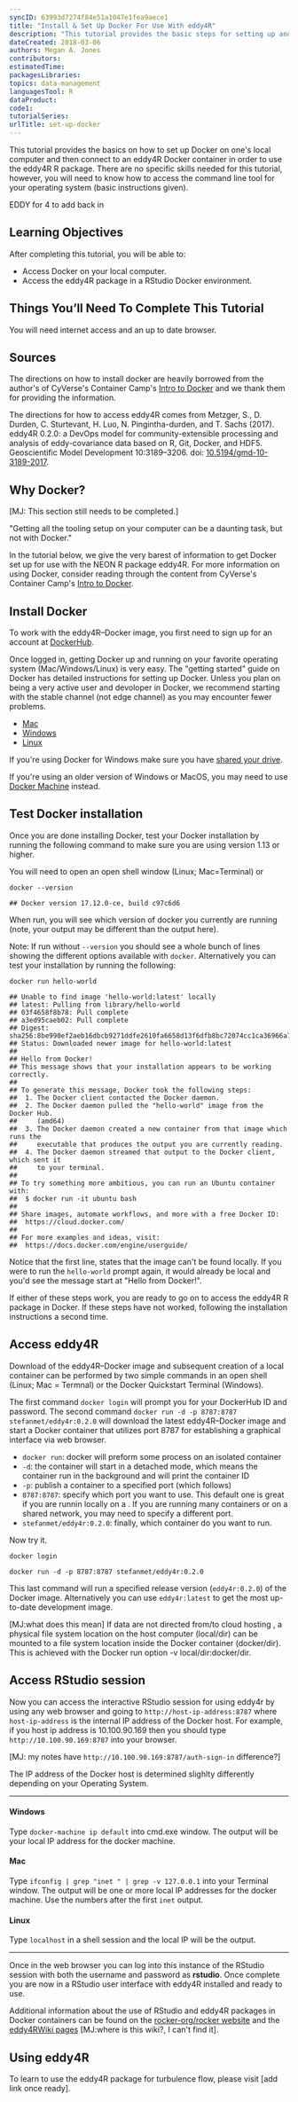 ```yaml
---
syncID: 63993d7274f84e51a1047e1fea9aece1
title: "Install & Set Up Docker For Use With eddy4R"
description: "This tutorial provides the basic steps for setting up and using Docker to work with the eddy4R R package in a Docker container."
dateCreated: 2018-03-06
authors: Megan A. Jones
contributors: 
estimatedTime: 
packagesLibraries: 
topics: data-management
languagesTool: R
dataProduct: 
code1: 
tutorialSeries: 
urlTitle: set-up-docker
---
```


This tutorial provides the basics on how to set up Docker on one's local computer
and then connect to an eddy4R Docker container in order to use the eddy4R R package. 
There are no specific skills needed for this tutorial, however, you will need to
know how to access the command line tool for your operating system 
(basic instructions given). 

EDDY for 4 to add back in 


<div id="ds-objectives" markdown="1">

## Learning Objectives
After completing this tutorial, you will be able to:

  * Access Docker on your local computer.
  * Access the eddy4R package in a RStudio Docker environment.
  
## Things You’ll Need To Complete This Tutorial
You will need internet access and an up to date browser.

## Sources

The directions on how to install docker are heavily borrowed from the author's 
of CyVerse's Container Camp's 
<a href="https://cyverse-container-camp-workshop-2018.readthedocs-hosted.com/en/latest/docker/dockerintro.html" target="_blank"> Intro to Docker</a> and we thank them for providing the information. 

The directions for how to access eddy4R comes from Metzger, S., D. Durden, C. Sturtevant, H. Luo, N. Pingintha-durden, and T. Sachs (2017). eddy4R 0.2.0: a DevOps model for community-extensible processing and analysis of eddy-covariance data based on R, Git, Docker, and HDF5. Geoscientific Model Development 10:3189–3206. doi: 
<a href="https://www.geosci-model-dev.net/10/3189/2017/" target="_blank">10.5194/gmd-10-3189-2017</a>. 

</div>


## Why Docker? 
[MJ: This section still needs to be completed.]

"Getting all the tooling setup on your computer can be a daunting task, but not with Docker." 

In the tutorial below, we give the very barest of information to get Docker set
up for use with the NEON R package eddy4R. For more information on using Docker, 
consider reading through the content from CyVerse's Container Camp's 
<a href="https://cyverse-container-camp-workshop-2018.readthedocs-hosted.com/en/latest/docker/dockerintro.html" target="_blank"> Intro to Docker</a>. 


## Install Docker

To work with the eddy4R–Docker image, you first need to sign up for an 
account at <a href="https://hub.docker.com/" target="_blank">DockerHub</a>. 

Once logged in, getting Docker up and running on your favorite operating system 
(Mac/Windows/Linux) is very easy. The "getting started" guide on Docker has 
detailed instructions for setting up Docker. Unless you plan on being a very
active user and devoloper in Docker, we recommend starting with the stable channel 
(not edge channel) as you may encounter fewer problems.  

* <a href="https://docs.docker.com/docker-for-mac/install/" target="_blank">Mac </a>
* <a href="https://docs.docker.com/docker-for-windows/install/" target="_blank">Windows </a>
* <a href="https://docs.docker.com/install/linux/docker-ce/ubuntu/" target="_blank">Linux</a>

If you're using Docker for Windows make sure you have 
<a href="https://docs.docker.com/docker-for-windows/#shared-drives" target="_blank">shared your drive</a>. 

If you're using an older version of Windows or MacOS, you may need to use 
<a href="https://docs.docker.com/machine/overview/" target="_blank">Docker Machine</a> 
instead. 

## Test Docker installation

Once you are done installing Docker, test your Docker installation by running 
the following command to make sure you are using version 1.13 or higher. 

You will need to open an open shell window (Linux; Mac=Terminal) or 


    
    docker --version

    ## Docker version 17.12.0-ce, build c97c6d6

When run, you will see which version of docker you currently are running (note,
your output may be different than the output here).

Note: If run without ``--version`` you should see a whole bunch of lines showing 
the different options available with ``docker``. Alternatively you can test your 
installation by running the following:


    
    docker run hello-world

    ## Unable to find image 'hello-world:latest' locally
    ## latest: Pulling from library/hello-world
    ## 03f4658f8b78: Pull complete
    ## a3ed95caeb02: Pull complete
    ## Digest: sha256:8be990ef2aeb16dbcb9271ddfe2610fa6658d13f6dfb8bc72074cc1ca36966a7
    ## Status: Downloaded newer image for hello-world:latest
    ## 
    ## Hello from Docker!
    ## This message shows that your installation appears to be working correctly.
    ## 
    ## To generate this message, Docker took the following steps:
    ##  1. The Docker client contacted the Docker daemon.
    ##  2. The Docker daemon pulled the "hello-world" image from the Docker Hub.
    ##     (amd64)
    ##  3. The Docker daemon created a new container from that image which runs the
    ##     executable that produces the output you are currently reading.
    ##  4. The Docker daemon streamed that output to the Docker client, which sent it
    ##     to your terminal.
    ## 
    ## To try something more ambitious, you can run an Ubuntu container with:
    ##  $ docker run -it ubuntu bash
    ## 
    ## Share images, automate workflows, and more with a free Docker ID:
    ##  https://cloud.docker.com/
    ## 
    ## For more examples and ideas, visit:
    ##  https://docs.docker.com/engine/userguide/


Notice that the first line, states that the image can't be found locally. If you 
were to run the `hello-world` prompt again, it would already be local and you'd
see the message start at "Hello from Docker!".  

If either of these steps work, you are ready to go on to access the eddy4R R 
package in Docker. If these steps have not worked, following the installation 
instructions a second time. 

## Access eddy4R

Download of the eddy4R–Docker image and subsequent creation of a local container 
can be performed by two simple commands in an open shell (Linux; Mac = Termnal) 
or the Docker Quickstart Terminal (Windows). 

The first command `docker login` will prompt you for your DockerHub ID and password. 
The second command `docker run -d -p 8787:8787 stefanmet/eddy4r:0.2.0` will 
download the latest eddy4R–Docker image and start a Docker container that 
utilizes port 8787 for establishing a graphical interface via web browser.  

* `docker run`: docker will preform some process on an isolated container 
* `-d`: the container will start in a detached mode, which means the container 
run in the background and will print the container ID
* `-p`: publish a container to a specified port (which follows)
* `8787:8787`: specify which port you want to use. This default one is great if 
you are runnin locally on a . If you are running many containers or on a shared network, 
you may need to specify a different port.
* `stefanmet/eddy4r:0.2.0`: finally, which container do you want to run. 

Now try it.

    docker login 
    
    docker run -d -p 8787:8787 stefanmet/eddy4r:0.2.0

This last command will run a specified release version (`eddy4r:0.2.0`) of the 
Docker image. Alternatively you can use `eddy4r:latest` to get the most up-to-date 
development image. 

[MJ:what does this mean] If data are not directed from/to cloud hosting , a 
physical file system location on the host computer (local/dir) can be mounted 
to a file system location inside the Docker container (docker/dir). This is 
achieved with the Docker run option -v local/dir:docker/dir. 


## Access RStudio session

Now you can access the interactive RStudio session for using eddy4r by using any
web browser and going to `http://host-ip-address:8787` where `host-ip-address` 
is the internal IP address of the Docker host. For example, if you host ip address 
is 10.100.90.169 then you should type `http://10.100.90.169:8787` into your browser. 

[MJ: my notes have `http://10.100.90.169:8787/auth-sign-in` difference?]

The IP address of the Docker host is determined slighlty differently depending 
on your Operating System. 

***
#### Windows
Type `docker-machine ip default` into cmd.exe window. The output will be your 
local IP address for the docker machine. 

#### Mac

Type `ifconfig | grep "inet " | grep -v 127.0.0.1` into your Terminal window. 
The output will be one or more local IP addresses for the docker machine. Use 
the numbers after the first `inet` output. 

#### Linux
Type `localhost` in a shell session and the local IP will be the output.

***

Once in the web browser you can log into this instance of the RStudio session 
with both the username and password as **rstudio**. Once complete you are now in 
a RStudio user interface with eddy4R installed and ready to use. 

Additional information about the use of RStudio and eddy4R packages in Docker 
containers can be found on the 
<a href="https://github.com/rocker-org/rocker/wiki/Using-the-RStudio-image" target="_blank">rocker-org/rocker website</a> 
and the <a href="" target="_blank">eddy4RWiki pages</a> 
[MJ:where is this wiki?, I can't find it]. 

## Using eddy4R

To learn to use the eddy4R package for turbulence flow, please visit [add link 
once ready]. 

